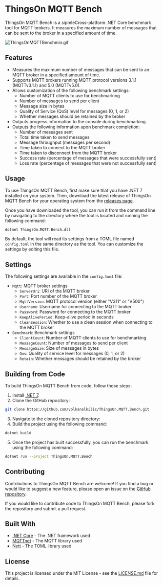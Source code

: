 # ThingsOn MQTT Bench

ThingsOn MQTT Bench is a sipmleCross-platform .NET Core benchmark tool for MQTT brokers. It measures the maximum number of messages that can be sent to the broker in a specified amount of time.

![ThingsOnMQTTBenchmin.gif](https://github.com/volkanalkilic/ThingsOn.MQTT.Bench/blob/main/ThingsOn.MQTT.Bench-min.gif)

## Features

* Measures the maximum number of messages that can be sent to an MQTT broker in a specified amount of time.
* Supports MQTT brokers running MQTT protocol versions 3.1.1 (MQTTv3.1.1) and 5.0 (MQTTv5.0).
* Allows customization of the following benchmark settings:
  * Number of MQTT clients to use for benchmarking
  * Number of messages to send per client
  * Message size in bytes
  * Quality of Service (QoS) level for messages (0, 1, or 2)
  * Whether messages should be retained by the broker
* Outputs progress information to the console during benchmarking.
* Outputs the following information upon benchmark completion:
  * Number of messages sent
  * Total time taken to send messages
  * Message throughput (messages per second)
  * Time taken to connect to the MQTT broker
  * Time taken to disconnect from the MQTT broker
  * Success rate (percentage of messages that were successfully sent)
  * Loss rate (percentage of messages that were not successfully sent)

## Usage

To use ThingsOn MQTT Bench, first make sure that you have .NET 7 installed on your system. Then, download the latest release of ThingsOn MQTT Bench for your operating system from the [releases page](https://github.com/yourusername/ThingsOn-MQTT-Bench/releases).

Once you have downloaded the tool, you can run it from the command line by navigating to the directory where the tool is located and running the following command:

```bash
dotnet ThingsOn.MQTT.Bench.dll

```

By default, the tool will read its settings from a TOML file named `config.toml` in the same directory as the tool. You can customize the settings by editing this file.

## Settings

The following settings are available in the `config.toml` file:

* `Mqtt`: MQTT broker settings
  * `ServerUri`: URI of the MQTT broker
  * `Port`: Port number of the MQTT broker
  * `MqttVersion`: MQTT protocol version (either "V311" or "V500")
  * `Username`: Username for connecting to the MQTT broker
  * `Password`: Password for connecting to the MQTT broker
  * `KeepAlivePeriod`: Keep-alive period in seconds
  * `CleanSession`: Whether to use a clean session when connecting to the MQTT broker
* `Benchmark`: Benchmark settings
  * `ClientCount`: Number of MQTT clients to use for benchmarking
  * `MessageCount`: Number of messages to send per client
  * `MessageSize`: Size of messages in bytes
  * `Qos`: Quality of service level for messages (0, 1, or 2)
  * `Retain`: Whether messages should be retained by the broker

## Building from Code

To build ThingsOn MQTT Bench from code, follow these steps:

1. Install [.NET 7](https://dotnet.microsoft.com/download/dotnet/7.0).
2. Clone the GitHub repository:

```bash
git clone https://github.com/volkanalkilic/ThingsOn.MQTT.Bench.git

```

3. Navigate to the cloned repository directory:
4. Build the project using the following command:

```bash
dotnet build

```

5. Once the project has built successfully, you can run the benchmark using the following command:

```bash
dotnet run --project ThingsOn.MQTT.Bench

```

## Contributing

Contributions to ThingsOn MQTT Bench are welcome! If you find a bug or would like to suggest a new feature, please open an issue on the [GitHub repository](https://github.com/yourusername/ThingsOn-MQTT-Bench).

If you would like to contribute code to ThingsOn MQTT Bench, please fork the repository and submit a pull request.

## Built With

* [.NET Core](https://dotnet.microsoft.com/) - The .NET framework used
* [MQTTnet](https://github.com/chkr1011/MQTTnet) - The MQTT library used
* [Nett](https://github.com/paiden/Nett) - The TOML library used

## License

This project is licensed under the MIT License - see the [LICENSE.md](https://github.com/volkanalkilic/Mqtt-File-Uploader/blob/main/LICENSE.md) file for details.
